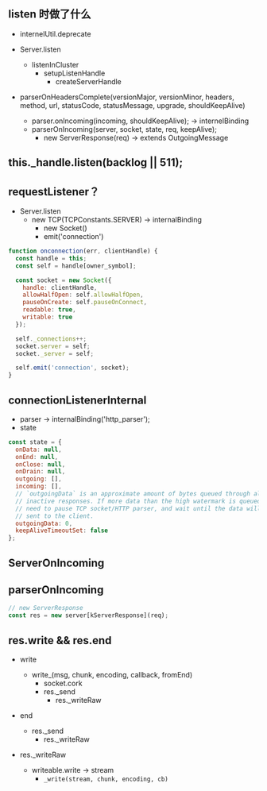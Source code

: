## listen 时做了什么

+ internelUtil.deprecate

+ Server.listen
  + listenInCluster
    + setupListenHandle
      + createServerHandle

+ parserOnHeadersComplete(versionMajor, versionMinor, headers, method, url, statusCode, statusMessage, upgrade, shouldKeepAlive)
  + parser.onIncoming(incoming, shouldKeepAlive); -> internelBinding
  + parserOnIncoming(server, socket, state, req, keepAlive); 
    + new ServerResponse(req) -> extends OutgoingMessage

## this._handle.listen(backlog || 511);

## requestListener？

+ Server.listen
  + new TCP(TCPConstants.SERVER) -> internalBinding
    + new Socket()
    + emit('connection')

``` js
function onconnection(err, clientHandle) {
  const handle = this;
  const self = handle[owner_symbol];

  const socket = new Socket({
    handle: clientHandle,
    allowHalfOpen: self.allowHalfOpen,
    pauseOnCreate: self.pauseOnConnect,
    readable: true,
    writable: true
  });

  self._connections++;
  socket.server = self;
  socket._server = self;

  self.emit('connection', socket);
}
```

## connectionListenerInternal

+ parser -> internalBinding('http_parser');
+ state

``` js
const state = {
  onData: null,
  onEnd: null,
  onClose: null,
  onDrain: null,
  outgoing: [],
  incoming: [],
  // `outgoingData` is an approximate amount of bytes queued through all
  // inactive responses. If more data than the high watermark is queued - we
  // need to pause TCP socket/HTTP parser, and wait until the data will be
  // sent to the client.
  outgoingData: 0,
  keepAliveTimeoutSet: false
};
```

## ServerOnIncoming

## parserOnIncoming

``` js
// new ServerResponse
const res = new server[kServerResponse](req);
```

## res.write && res.end

+ write
  + write_(msg, chunk, encoding, callback, fromEnd)
    + socket.cork
    + res._send
      + res._writeRaw
+ end
  + res._send
    + res._writeRaw

+ res._writeRaw
  + writeable.write -> stream
    + `_write(stream, chunk, encoding, cb)`
